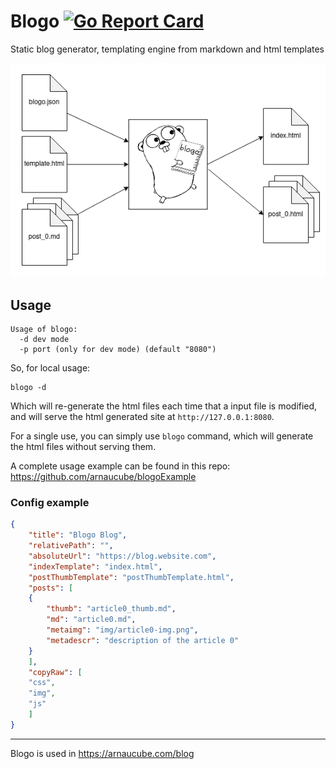 # Blogo [![Go Report Card](https://goreportcard.com/badge/github.com/arnaucube/blogo)](https://goreportcard.com/report/github.com/arnaucube/blogo)
Static blog generator, templating engine from markdown and html templates

![blogo](https://raw.githubusercontent.com/arnaucube/blogo/master/blogo-diagram.png "blogo-diagram")

## Usage
```
Usage of blogo:
  -d dev mode
  -p port (only for dev mode) (default "8080")
```

So, for local usage:
```
blogo -d
```
Which will re-generate the html files each time that a input file is modified, and will serve the html generated site at `http://127.0.0.1:8080`.

For a single use, you can simply use `blogo` command, which will generate the html files without serving them.

A complete usage example can be found in this repo: https://github.com/arnaucube/blogoExample

### Config example
```json
{
    "title": "Blogo Blog",
    "relativePath": "",
    "absoluteUrl": "https://blog.website.com",
    "indexTemplate": "index.html",
    "postThumbTemplate": "postThumbTemplate.html",
    "posts": [
	{
	    "thumb": "article0_thumb.md",
	    "md": "article0.md",
	    "metaimg": "img/article0-img.png",
	    "metadescr": "description of the article 0"
	}
    ],
    "copyRaw": [
	"css",
	"img",
	"js"
    ]
}
```


---

Blogo is used in https://arnaucube.com/blog
